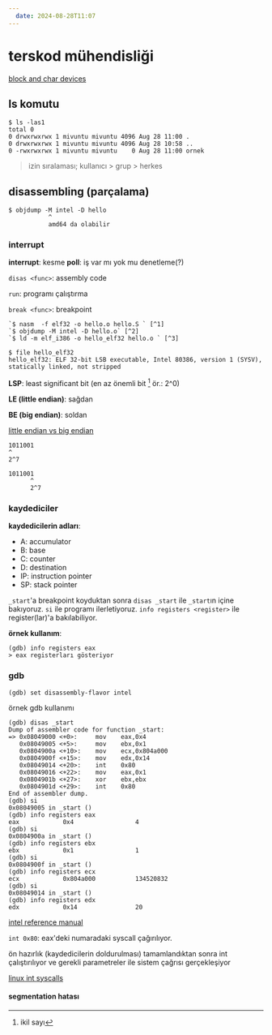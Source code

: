 ```yaml
---
  date: 2024-08-28T11:07
---
```


# terskod mühendisliği

[block and char devices](https://www.geeksforgeeks.org/block-and-character-devices-in-operating-system/)

## ls komutu

```terminal
$ ls -las1
total 0
0 drwxrwxrwx 1 mivuntu mivuntu 4096 Aug 28 11:00 .
0 drwxrwxrwx 1 mivuntu mivuntu 4096 Aug 28 10:58 ..
0 -rwxrwxrwx 1 mivuntu mivuntu    0 Aug 28 11:00 ornek
```

> izin sıralaması; kullanıcı > grup > herkes

## disassembling (parçalama)

```terminal
$ objdump -M intel -D hello
           ^
           amd64 da olabilir
```

### interrupt

**interrupt**: kesme
**poll**: iş var mı yok mu denetleme(?)



`disas <func>`: assembly code

`run`: programı çalıştırma

`break <func>`: breakpoint

```terminal
`$ nasm  -f elf32 -o hello.o hello.S ` [^1]
`$ objdump -M intel -D hello.o` [^2]
`$ ld -m elf_i386 -o hello_elf32 hello.o ` [^3]
```

```terminal
$ file hello_elf32
hello_elf32: ELF 32-bit LSB executable, Intel 80386, version 1 (SYSV), statically linked, not stripped
```

**LSP**: least significant bit (en az önemli bit [^4] ör.: 2^0)

**LE (little endian)**: sağdan

**BE (big endian)**: soldan

[little endian vs big endian](https://thebittheories.com/little-endian-vs-big-endian-b4046c63e1f2)

```text
1011001
^
2^7

1011001
      ^
      2^7
```

### kaydediciler

**kaydedicilerin adları**:

- A: accumulator
- B: base
- C: counter
- D: destination
- IP: instruction pointer
- SP: stack pointer

`_start`'a breakpoint koyduktan sonra `disas _start` ile `_start`ın içine bakıyoruz. `si` ile programı ilerletiyoruz. `info registers <register>` ile register(lar)'a bakılabiliyor.

**örnek kullanım**:

```terminal
(gdb) info registers eax
> eax registerları gösteriyor
```

### gdb

```gdb
(gdb) set disassembly-flavor intel
```

örnek gdb kullanımı

```assembly
(gdb) disas _start
Dump of assembler code for function _start:
=> 0x08049000 <+0>:     mov    eax,0x4
   0x08049005 <+5>:     mov    ebx,0x1
   0x0804900a <+10>:    mov    ecx,0x804a000
   0x0804900f <+15>:    mov    edx,0x14
   0x08049014 <+20>:    int    0x80
   0x08049016 <+22>:    mov    eax,0x1
   0x0804901b <+27>:    xor    ebx,ebx
   0x0804901d <+29>:    int    0x80
End of assembler dump.
(gdb) si
0x08049005 in _start ()
(gdb) info registers eax
eax            0x4                 4
(gdb) si
0x0804900a in _start ()
(gdb) info registers ebx
ebx            0x1                 1
(gdb) si
0x0804900f in _start ()
(gdb) info registers ecx
ecx            0x804a000           134520832
(gdb) si
0x08049014 in _start ()
(gdb) info registers edx
edx            0x14                20
```

[intel reference manual](https://www.intel.com/content/www/us/en/developer/articles/technical/intel-sdm.html)

`int 0x80`: eax'deki numaradaki syscall çağırılıyor.

ön hazırlık (kaydedicilerin doldurulması) tamamlandıktan sonra int çalıştırılıyor ve gerekli parametreler ile sistem çağrısı gerçekleşiyor

[linux int syscalls](https://chromium.googlesource.com/chromiumos/docs/+/master/constants/syscalls.md#x86-32_bit)

#### segmentation hatası

[^1]: nesne (object) dosyasına dönüştürme

[^2]: bütüncül disassembler programı

[^3]: linkleme işlemi

[^4]: ikil sayı